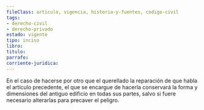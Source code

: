 ```yaml
---
fileClass: articulo, vigencia, historia-y-fuentes, codigo-civil
tags:
- derecho-civil
- derecho-privado
estado: vigente
tipo: inciso
libro:
titulo:
parrafo:
corriente-juridica:
---
```

En el caso de hacerse por otro que el querellado la reparación de que habla el artículo precedente, el que se encargue de hacerla conservará la forma y dimensiones del antiguo edificio en todas sus partes, salvo si fuere necesario alterarlas para precaver el peligro.